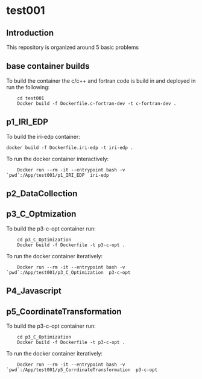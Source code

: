 # test001

## Introduction

This repository is organized around 5 basic problems

## base container builds
To build the container the c/c++ and fortran code is build in and deployed in run the following:
```
    cd test001
    Docker build -f Dockerfile.c-fortran-dev -t c-fortran-dev .
```

## p1_IRI_EDP
To build the iri-edp container:
```
docker build -f Dockerfile.iri-edp -t iri-edp .
```

To run the docker container interactively:
```
    Docker run --rm -it --entrypoint bash -v `pwd`:/App/test001/p1_IRI_EDP  iri-edp
```

## p2_DataCollection


## p3_C_Optmization
To build the p3-c-opt container run:
```
    cd p3_C_Optimization
    Docker build -f Dockerfile -t p3-c-opt .
```

To run the docker container iteratively:
```
    Docker run --rm -it --entrypoint bash -v `pwd`:/App/test001/p3_C_Optimization  p3-c-opt
```

## P4_Javascript

## p5_CoordinateTransformation
To build the p3-c-opt container run:
```
    cd p3_C_Optimization
    Docker build -f Dockerfile -t p3-c-opt .
```

To run the docker container iteratively:
```
    Docker run --rm -it --entrypoint bash -v `pwd`:/App/test001/p5_CorrdinateTransformation  p3-c-opt
```